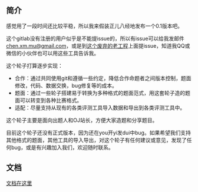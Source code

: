 ## 简介

感觉用了一段时间还比较平稳，所以我来假装正儿八经地发布一个0.1版本吧。

这个gitlab没有注册的用户似乎是不能提issue的，所以有issue可以给我发邮件 [chen.xm.mu@gmail.com](mailto:chen.xm.mu@gmail.com)，或是到[这个废弃的老工程](http://git.oschina.net/mulab/oi_tools)上面提issue，知道我QQ或微信的小伙伴也可以用这些工具告诉我。

这个轮子打算逐步实现：

* 合作：通过共同使用git和遵循一些约定，降低合作命题者之间版本控制，题面修改，代码、数据交换，bug修复等的成本。
* 题面：通过一些轮子搭建易于转换为多种格式的题面范式，用这套轮子造的题面可以转变到各种比赛格式。
* 适配：尽量支持从现有的各类评测工具导入数据和导出到各类评测工具中。

这个轮子主要是面向出题人和OJ站长，方便大家造题和分享题目。

目前这个轮子还没有正式版本，因为还在you开yi发dui中bug。如果希望我们支持其他格式的题面，其他工具的导入导出，对这个轮子有任何建议或意见，发现了任何bug，或是有兴趣加入我们，欢迎随时联系。

## 文档

[文档在这里](https://git.thusaac.org/publish/tuack/wikis/home)
